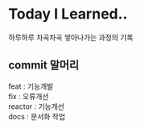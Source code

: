 # Today I Learned..
하루하루 차곡차곡 쌓아나가는 과정의 기록

## commit 말머리
feat : 기능개발  
fix : 오류개선  
reactor : 기능개선  
docs : 문서화 작업  